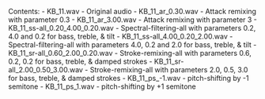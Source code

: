 Contents:
	- KB_11.wav - Original audio
	- KB_11_ar_0.30.wav - Attack remixing with parameter 0.3
	- KB_11_ar_3.00.wav - Attack remixing with parameter 3
	- KB_11_ss-all_0.20_4.00_0.20.wav - Spectral-filtering-all with parameters 0.2, 4.0 and 0.2 for bass, treble, & tilt
	- KB_11_ss-all_4.00_0.20_2.00.wav - Spectral-filtering-all with parameters 4.0, 0.2 and 2.0 for bass, treble, & tilt
	- KB_11_sr-all_0.60_2.00_0.20.wav - Stroke-remixing-all with parameters 0.6, 0.2, 0.2 for bass, treble, & damped strokes
	- KB_11_sr-all_2.00_0.50_3.00.wav - Stroke-remixing-all with parameters 2.0, 0.5, 3.0 for bass, treble, & damped strokes
	- KB_11_ps_-1.wav - pitch-shifting by -1 semitone
	- KB_11_ps_1.wav - pitch-shifting by +1 semitone
